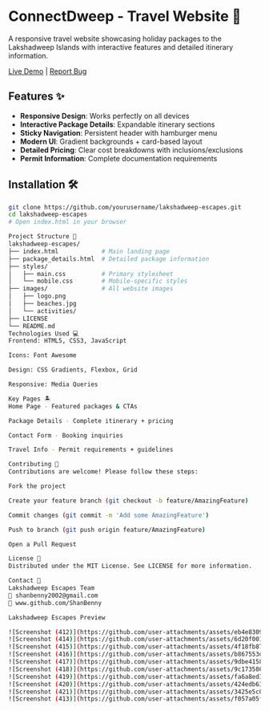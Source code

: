# ConnectDweep - Travel Website 🌴

A responsive travel website showcasing holiday packages to the Lakshadweep Islands with interactive features and detailed itinerary information.

[Live Demo](#) | [Report Bug](https://github.com/ShanBenny/Lakshadweep_tours/issues)

## Features ✨
- **Responsive Design**: Works perfectly on all devices
- **Interactive Package Details**: Expandable itinerary sections
- **Sticky Navigation**: Persistent header with hamburger menu
- **Modern UI**: Gradient backgrounds + card-based layout
- **Detailed Pricing**: Clear cost breakdowns with inclusions/exclusions
- **Permit Information**: Complete documentation requirements

## Installation 🛠️
```bash
git clone https://github.com/yourusername/lakshadweep-escapes.git
cd lakshadweep-escapes
# Open index.html in your browser

Project Structure 📂
lakshadweep-escapes/
├── index.html            # Main landing page
├── package_details.html  # Detailed package information
├── styles/
│   ├── main.css          # Primary stylesheet
│   └── mobile.css        # Mobile-specific styles
├── images/               # All website images
│   ├── logo.png
│   ├── beaches.jpg
│   └── activities/
├── LICENSE
└── README.md
Technologies Used 💻
Frontend: HTML5, CSS3, JavaScript

Icons: Font Awesome

Design: CSS Gradients, Flexbox, Grid

Responsive: Media Queries

Key Pages 🏝️
Home Page - Featured packages & CTAs

Package Details - Complete itinerary + pricing

Contact Form - Booking inquiries

Travel Info - Permit requirements + guidelines

Contributing 🤝
Contributions are welcome! Please follow these steps:

Fork the project

Create your feature branch (git checkout -b feature/AmazingFeature)

Commit changes (git commit -m 'Add some AmazingFeature')

Push to branch (git push origin feature/AmazingFeature)

Open a Pull Request

License 📄
Distributed under the MIT License. See LICENSE for more information.

Contact 📧
Lakshadweep Escapes Team
📩 shanbenny2002@gmail.com
🐙 www.github.com/ShanBenny

Lakshadweep Escapes Preview

![Screenshot (412)](https://github.com/user-attachments/assets/eb4e8309-9b21-4605-b6b9-4a686bff2440)
![Screenshot (414)](https://github.com/user-attachments/assets/6d20f001-1383-483e-935c-78ed7752320c)
![Screenshot (415)](https://github.com/user-attachments/assets/4f18fb87-d29f-48f7-a6a5-7f8893a81e4f)
![Screenshot (416)](https://github.com/user-attachments/assets/b867553d-f700-456d-9782-7ca3341cfe6c)
![Screenshot (417)](https://github.com/user-attachments/assets/9dbe4158-8cf2-433e-a256-578856b6499c)
![Screenshot (418)](https://github.com/user-attachments/assets/9c173586-f7e0-45af-bdba-b67f00b67891)
![Screenshot (419)](https://github.com/user-attachments/assets/fa6a8ed3-29fc-449c-ab90-82ae75d7b88a)
![Screenshot (420)](https://github.com/user-attachments/assets/424edb63-9d85-41de-9d6f-80fc0248adfa)
![Screenshot (421)](https://github.com/user-attachments/assets/3425e5c0-4c03-4cfc-a17d-a8dbce5b06f0)
![Screenshot (413)](https://github.com/user-attachments/assets/f057a05f-d7c6-4000-990d-6cb511caecd9)
